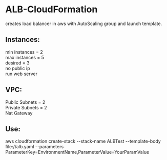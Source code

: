 # ALB-CloudFormation
creates load balancer in aws with AutoScaling group and launch template.

## Instances:  
min instances = 2  
max instances = 5  
desired = 3  
no public ip  
run web server  

## VPC:
Public Subnets = 2  
Private Subnets = 2  
Nat Gateway

## Use:
aws cloudformation create-stack --stack-name ALBTest --template-body file://alb.yaml --parameters ParameterKey=EnvironmentName,ParameterValue=YourParamValue
